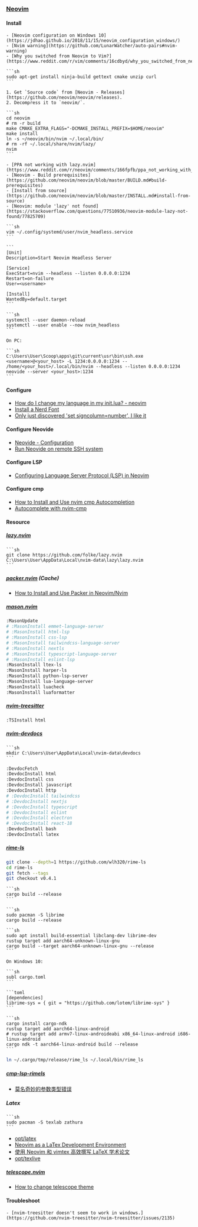 ### [Neovim](https://neovim.io/)

#### Install

````{tab} Windows 10
- [Neovim configuration on Windows 10](https://jdhao.github.io/2018/11/15/neovim_configuration_windows/)
- [Nvim warning](https://github.com/LunarWatcher/auto-pairs#nvim-warning)
- [Why you switched from Neovim to Vim?](https://www.reddit.com/r/vim/comments/16cdbyd/why_you_switched_from_neovim_to_vim/)
````

````{tab} Ubuntu 22 ARM
```sh
sudo apt-get install ninja-build gettext cmake unzip curl
```

1. Get `Source code` from [Neovim - Releases](https://github.com/neovim/neovim/releases).
2. Decompress it to `neovim/`.

```sh
cd neovim
# rm -r build
make CMAKE_EXTRA_FLAGS="-DCMAKE_INSTALL_PREFIX=$HOME/neovim"
make install
ln -s ~/neovim/bin/nvim ~/.local/bin/
# rm -rf ~/.local/share/nvim/lazy/
nvim
```

- [PPA not working with lazy.nvim](https://www.reddit.com/r/neovim/comments/166fpfb/ppa_not_working_with_lazynvim/)
- [Neovim - Build prerequisites](https://github.com/neovim/neovim/blob/master/BUILD.md#build-prerequisites)
- [Install from source](https://github.com/neovim/neovim/blob/master/INSTALL.md#install-from-source)
- [Neovim: module 'lazy' not found](https://stackoverflow.com/questions/77510936/neovim-module-lazy-not-found/77825709)
````

````{tab} Ubuntu 24 ARM (Warning)
```sh
vim ~/.config/systemd/user/nvim_headless.service
```

```
[Unit]
Description=Start Neovim Headless Server

[Service]
ExecStart=nvim --headless --listen 0.0.0.0:1234
Restart=on-failure
User=<username>

[Install]
WantedBy=default.target
```

```sh
systemctl --user daemon-reload
systemctl --user enable --now nvim_headless
```

On PC:

```sh
C:\Users\User\Scoop\apps\git\current\usr\bin\ssh.exe <username>@<your_host> -L 1234:0.0.0.0:1234 -- /home/<your_host>/.local/bin/nvim --headless --listen 0.0.0.0:1234
neovide --server <your_host>:1234
```
````

#### Configure

- [How do I change my language in my init.lua? - neovim](https://vi.stackexchange.com/questions/36426/how-do-i-change-my-language-in-my-init-lua-neovim)
- [Install a Nerd Font](https://www.lunarvim.org/docs/installation/post-install#install-a-nerd-font)
- [Only just discovered 'set signcolumn=number', I like it](https://www.reddit.com/r/neovim/comments/neaeej/only_just_discovered_set_signcolumnnumber_i_like/)

#### Configure Neovide

- [Neovide - Configuration](https://neovide.dev/configuration.html)
- [Run Neovide on remote SSH system](https://github.com/neovide/neovide/discussions/2853)

#### Configure LSP

- [Configuring Language Server Protocol (LSP) in Neovim](https://linovox.com/configuring-language-server-protocol-lsp-in-neovim/)

#### Configure cmp

- [How to Install and Use nvim cmp Autocompletion](https://linovox.com/install-and-use-nvim-cmp/)
- [Autocomplete with nvim-cmp](https://www.jonashietala.se/blog/2024/05/26/autocomplete_with_nvim-cmp/)

#### Resource

##### [lazy.nvim](https://github.com/folke/lazy.nvim)

````{tab} Windows 10
```sh
git clone https://github.com/folke/lazy.nvim C:\Users\User\AppData\Local\nvim-data\lazy\lazy.nvim
```
````

##### [packer.nvim](https://github.com/wbthomason/packer.nvim) (Cache)

- [How to Install and Use Packer in Neovim/Nvim](https://linovox.com/install-and-use-packer-in-neovim/)

##### [mason.nvim](https://github.com/williamboman/mason.nvim)

```sh
:MasonUpdate
# :MasonInstall emmet-language-server
# :MasonInstall html-lsp
# :MasonInstall css-lsp
# :MasonInstall tailwindcss-language-server
# :MasonInstall nextls
# :MasonInstall typescript-language-server
# :MasonInstall eslint-lsp
:MasonInstall ltex-ls
:MasonInstall harper-ls
:MasonInstall python-lsp-server
:MasonInstall lua-language-server
:MasonInstall luacheck
:MasonInstall luaformatter
```

##### [nvim-treesitter](https://github.com/nvim-treesitter/nvim-treesitter)

```sh
:TSInstall html
```

##### [nvim-devdocs](https://github.com/luckasRanarison/nvim-devdocs)

````{tab} Windows 10
```sh
mkdir C:\Users\User\AppData\Local\nvim-data\devdocs
```
````

```sh
:DevdocFetch
:DevdocInstall html
:DevdocInstall css
:DevdocInstall javascript
:DevdocInstall http
# :DevdocInstall tailwindcss
# :DevdocInstall nextjs
# :DevdocInstall typescript
# :DevdocInstall eslint
# :DevdocInstall electron
# :DevdocInstall react-18
:DevdocInstall bash
:DevdocInstall latex
```

##### [rime-ls](https://github.com/wlh320/rime-ls)

```sh
git clone --depth=1 https://github.com/wlh320/rime-ls
cd rime-ls
git fetch --tags
git checkout v0.4.1
```

````{tab} Windows 10
```sh
cargo build --release
```
````

````{tab} Arch
```sh
sudo pacman -S librime
cargo build --release
````

````{tab} Ubuntu 24 ARM
```sh
sudo apt install build-essential libclang-dev librime-dev
rustup target add aarch64-unknown-linux-gnu
cargo build --target aarch64-unknown-linux-gnu --release
```
````

````{tab} Termux (Cache)
On Windows 10:

```sh
subl cargo.toml
```

```toml
[dependencies]
librime-sys = { git = "https://github.com/lotem/librime-sys" }
```

```sh
cargo install cargo-ndk
rustup target add aarch64-linux-android
# rustup target add armv7-linux-androideabi x86_64-linux-android i686-linux-android
cargo ndk -t aarch64-linux-android build --release
```
````

```sh
ln ~/.cargo/tmp/release/rime_ls ~/.local/bin/rime_ls
```

##### [cmp-lsp-rimels](https://github.com/liubianshi/cmp-lsp-rimels)

- [莫名奇妙的参数类型错误](https://github.com/liubianshi/cmp-lsp-rimels/issues/1)

##### Latex

````{tab} Arch
```sh
sudo pacman -S texlab zathura
```
````

- [opt/latex](opt/latex.html)
- [Neovim as a LaTex Development Environment](https://blog.epheme.re/software/nvim-latex.html)
- [使用 Neovim 和 vimtex 高效撰写 LaTeX 学术论文](https://sspai.com/post/64080)
- [opt/texlive](/opt/texlive.html)

##### [telescope.nvim](https://github.com/nvim-telescope/telescope.nvim)

- [How to change telescope theme](https://github.com/LazyVim/LazyVim/discussions/1127)

#### Troubleshoot

````{tab} Windows 10
- [nvim-treesitter doesn't seem to work in windows.](https://github.com/nvim-treesitter/nvim-treesitter/issues/2135)
````